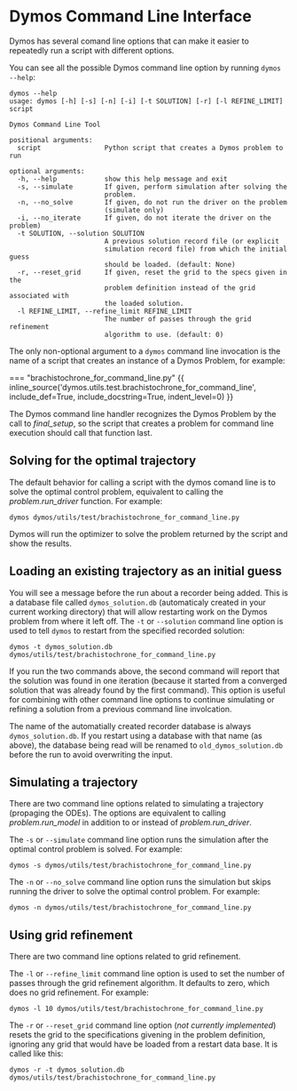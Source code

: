 # Dymos Command Line Interface

Dymos has several comand line options that can make it easier to repeatedly run
a script with different options.

You can see all the possible Dymos command line option by running `dymos --help`:

```
dymos --help
usage: dymos [-h] [-s] [-n] [-i] [-t SOLUTION] [-r] [-l REFINE_LIMIT] script

Dymos Command Line Tool

positional arguments:
  script                Python script that creates a Dymos problem to run

optional arguments:
  -h, --help            show this help message and exit
  -s, --simulate        If given, perform simulation after solving the
                        problem.
  -n, --no_solve        If given, do not run the driver on the problem
                        (simulate only)
  -i, --no_iterate      If given, do not iterate the driver on the problem)
  -t SOLUTION, --solution SOLUTION
                        A previous solution record file (or explicit
                        simulation record file) from which the initial guess
                        should be loaded. (default: None)
  -r, --reset_grid      If given, reset the grid to the specs given in the
                        problem definition instead of the grid associated with
                        the loaded solution.
  -l REFINE_LIMIT, --refine_limit REFINE_LIMIT
                        The number of passes through the grid refinement
                        algorithm to use. (default: 0)
```

The only non-optional argument to a `dymos` command line invocation is the name of a script that
creates an instance of a Dymos Problem, for example:

=== "brachistochrone_for_command_line.py"
{{ inline_source('dymos.utils.test.brachistochrone_for_command_line',
include_def=True,
include_docstring=True,
indent_level=0)
}}

The Dymos command line handler recognizes the Dymos Problem by the call to _final_setup_,
so the script that creates a problem for command line execution should call that function last.

## Solving for the optimal trajectory

The default behavior for calling a script with the dymos comand line is to solve the optimal control problem,
equivalent to calling the _problem.run_driver_ function. For example:

```dymos dymos/utils/test/brachistochrone_for_command_line.py```

Dymos will run the optimizer to solve the problem returned by the script and show the results.

## Loading an existing trajectory as an initial guess

You will see a message before the run about a recorder being added. This is a database file called
`dymos_solution.db` (automaticaly created in your current working directory) that will allow restarting
work on the Dymos problem from where it left off. The `-t` or `--solution` command line option is used
to tell `dymos` to restart from the specified recorded solution:

```dymos -t dymos_solution.db dymos/utils/test/brachistochrone_for_command_line.py```

If you run the two commands above, the second command will report that the solution was found in one iteration
(because it started from a converged solution that was already found by the first command).
This option is useful for combining with other command line options to continue simulating or refining a
solution from a previous command line involcation.

The name of the automatially created recorder database is always `dymos_solution.db`. If you restart
using a database with that name (as above), the database being read will be renamed to `old_dymos_solution.db`
before the run to avoid overwriting the input.

## Simulating a trajectory

There are two command line options related to simulating a trajectory (propaging the ODEs). The options are
equivalent to calling _problem.run_model_ in addition to or instead of _problem.run_driver_.

 The `-s` or `--simulate` command line option runs the simulation after the optimal control problem is solved.
 For example:

 ```dymos -s dymos/utils/test/brachistochrone_for_command_line.py```

 The `-n` or `--no_solve` command line option runs the simulation but skips running the driver to solve the optimal
 control problem. For example:

 ```dymos -n dymos/utils/test/brachistochrone_for_command_line.py```

## Using grid refinement

There are two command line options related to grid refinement.

The `-l` or `--refine_limit` command line option is used to set the number of passes through the grid refinement
algorithm. It defaults to zero, which does no grid refinement. For example:

```dymos -l 10 dymos/utils/test/brachistochrone_for_command_line.py```

The `-r` or `--reset_grid` command line option (_not currently implemented_) resets the grid to the specifications
givening in the problem definition, ignoring any grid that would have be loaded from a restart data base. It is called
like this:

```dymos -r -t dymos_solution.db dymos/utils/test/brachistochrone_for_command_line.py```
